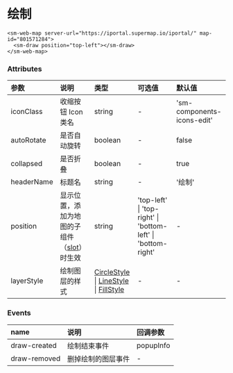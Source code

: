 # 绘制

<!-- <sm-iframe src="https://iclient.supermap.io/examples/component/components_pan_vue.html"></sm-iframe> -->

```vue
<sm-web-map server-url="https://iportal.supermap.io/iportal/" map-id="801571284">
  <sm-draw position="top-left"></sm-draw>
</sm-web-map>
```

### Attributes

| 参数       | 说明                                                                            | 类型                                                                                                                                                                                          | 可选值                                                       | 默认值                     |
| :--------- | :------------------------------------------------------------------------------ | :-------------------------------------------------------------------------------------------------------------------------------------------------------------------------------------------- | :----------------------------------------------------------- | :------------------------- |
| iconClass  | 收缩按钮 Icon 类名                                                              | string                                                                                                                                                                                        | -                                                            | 'sm-components-icons-edit' |
| autoRotate | 是否自动旋转                                                                    | boolean                                                                                                                                                                                       | -                                                            | false                      |
| collapsed  | 是否折叠                                                                        | boolean                                                                                                                                                                                       | -                                                            | true                       |
| headerName | 标题名                                                                          | string                                                                                                                                                                                        | -                                                            | '绘制'                     |
| position   | 显示位置，添加为地图的子组件（[slot](https://cn.vuejs.org/v2/api/#slot)）时生效 | string                                                                                                                                                                                        | 'top-left' \| 'top-right' \| 'bottom-left' \| 'bottom-right' | -                          |
| layerStyle | 绘制图层的样式                                                                  | [CircleStyle](/zh/api/common-types/common-types.md#circlestyle) \| [LineStyle](/zh/api/common-types/common-types.md#linestyle) \| [FillStyle](/zh/api/common-types/common-types.md#fillstyle) | -                                                            | -                          |

### Events

| name         | 说明               | 回调参数  |
| :----------- | :----------------- | :-------- |
| draw-created | 绘制结束事件       | popupInfo |
| draw-removed | 删掉绘制的图层事件 | -         |
